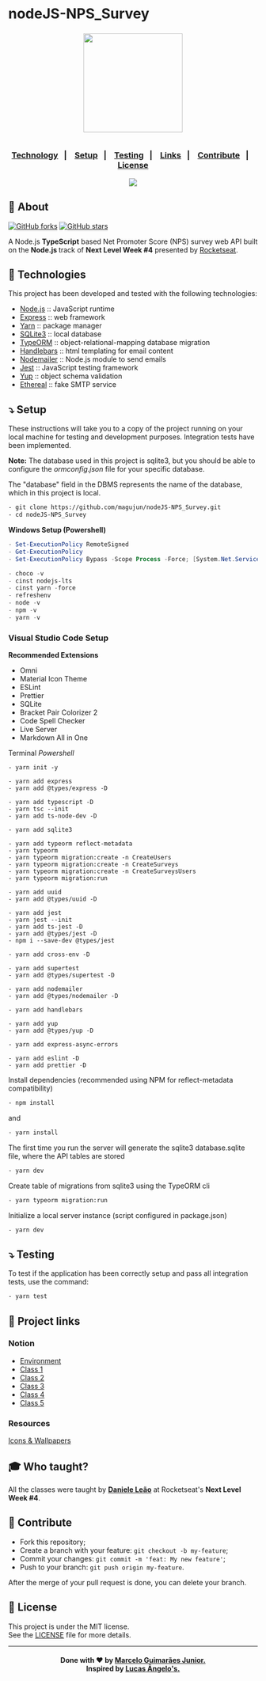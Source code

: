 # nodeJS-NPS_Survey

<h3 align="center">
    <img width="200px" src="https://i.imgur.com/NDGJnnY.png">
    <br><br>
    <p align="center">
      <a href="#-technologies">Technology</a>&nbsp;&nbsp;&nbsp;|&nbsp;&nbsp;&nbsp;
      <a href="#-setup">Setup</a>&nbsp;&nbsp;&nbsp;|&nbsp;&nbsp;&nbsp;
      <a href="#-testing">Testing</a>&nbsp;&nbsp;&nbsp;|&nbsp;&nbsp;&nbsp;
      <a href="#-links">Links</a>&nbsp;&nbsp;&nbsp;|&nbsp;&nbsp;&nbsp;
      <a href="#-contribute">Contribute</a>&nbsp;&nbsp;&nbsp;|&nbsp;&nbsp;&nbsp;
      <a href="#-license">License</a>
  </p>
</h3>

<p align="center">
  <a href="https://rocketseat.com.br">
    <img src="https://i.imgur.com/1o7urkT.png">
  </a>
</p>

## 🔖 About

[![GitHub forks](https://img.shields.io/github/forks/magujun/nodeJS-NPS_Survey?style=social)](https://github.com/magujun/nodeJS-NPS_Survey/network/members/)
[![GitHub stars](https://img.shields.io/github/stars/magujun/nodeJS-NPS_Survey?style=social)](https://github.com/magujun/nodeJS-NPS_Survey/stargazers/)

A Node.js <strong>TypeScript</strong> based Net Promoter Score (NPS) survey web API built on the <strong> Node.js </strong> track of <strong> Next Level Week #4</strong> presented by [Rocketseat](https://rocketseat.com.br/).

## 🚀 Technologies

This project has been developed and tested with the following technologies:

- [Node.js](https://nodejs.org/en/) :: JavaScript runtime
- [Express](https://expressjs.com/) :: web framework
- [Yarn](https://yarnpkg.com/) :: package manager
- [SQLite3](https://www.sqlite.org/) :: local database
- [TypeORM](https://typeorm.io/) :: object-relational-mapping database migration
- [Handlebars](https://handlebarsjs.com/) :: html templating for email content
- [Nodemailer](https://nodemailer.com/) :: Node.js module to send emails
- [Jest](https://jestjs.io/) :: JavaScript testing framework
- [Yup](https://github.com/jquense/yup) :: object schema validation
- [Ethereal](https://ethereal.email/) :: fake SMTP service

## ⤵ Setup

These instructions will take you to a copy of the project running on your local machine for testing and development purposes.
Integration tests have been implemented.

<strong>Note:</strong> The database used in this project is sqlite3, but you should be able to configure the <i>ormconfig.json</i> file for your specific database.

The "database" field in the DBMS represents the name of the database, which in this project is local.

```bash
- git clone https://github.com/magujun/nodeJS-NPS_Survey.git
- cd nodeJS-NPS_Survey
```

<strong>Windows Setup (Powershell)</strong>
```Powershell
- Set-ExecutionPolicy RemoteSigned
- Get-ExecutionPolicy
- Set-ExecutionPolicy Bypass -Scope Process -Force; [System.Net.ServicePointManager]::SecurityProtocol = [System.Net.ServicePointManager]::SecurityProtocol -bor 3072; iex ((New-Object System.Net.WebClient).DownloadString('https://chocolatey.org/install.ps1'))

- choco -v
- cinst nodejs-lts
- cinst yarn -force
- refreshenv
- node -v  
- npm -v
- yarn -v
```

### Visual Studio Code Setup 

<strong>Recommended Extensions</strong>

  - Omni
  - Material Icon Theme
  - ESLint
  - Prettier
  - SQLite
  - Bracket Pair Colorizer 2
  - Code Spell Checker
  - Live Server
  - Markdown All in One
  
  Terminal <i>Powershell</i>

```Terminal
- yarn init -y

- yarn add express
- yarn add @types/express -D

- yarn add typescript -D
- yarn tsc --init
- yarn add ts-node-dev -D

- yarn add sqlite3

- yarn add typeorm reflect-metadata
- yarn typeorm
- yarn typeorm migration:create -n CreateUsers
- yarn typeorm migration:create -n CreateSurveys
- yarn typeorm migration:create -n CreateSurveysUsers
- yarn typeorm migration:run

- yarn add uuid  
- yarn add @types/uuid -D

- yarn add jest
- yarn jest --init
- yarn add ts-jest -D  
- yarn add @types/jest -D
- npm i --save-dev @types/jest

- yarn add cross-env -D  

- yarn add supertest 
- yarn add @types/supertest -D

- yarn add nodemailer
- yarn add @types/nodemailer -D

- yarn add handlebars

- yarn add yup
- yarn add @types/yup -D

- yarn add express-async-errors

- yarn add eslint -D  
- yarn add prettier -D
```
Install dependencies (recommended using NPM for reflect-metadata compatibility)

```bash
- npm install
```
and

```bash
- yarn install
```
The first time you run the server will generate the sqlite3 database.sqlite file, where the API tables are stored

```bash
- yarn dev
```

Create table of migrations from sqlite3 using the TypeORM cli

```bash
- yarn typeorm migration:run
```

Initialize a local server instance (script configured in package.json)

```bash
- yarn dev
```

## ⤵ Testing

To test if the application has been correctly setup and pass all integration tests, use the command:

```bash
- yarn test
```

## 🔗 Project links

### Notion

- [Environment](https://www.notion.so/Configura-es-do-ambiente-Node-js-ae9fea3f78894139af4268d198294e2a)
- [Class 1](https://www.notion.so/Dia-1-Fundamentos-do-NodeJS-a0040fa51a764bdaaf5648fedbf6fb4d)
- [Class 2](https://www.notion.so/danileao/Dia-2-Iniciando-com-o-Banco-de-Dados-ffa8a141872641b7b13338f339d7a69b)
- [Class 3](https://www.notion.so/Dia-3-Testando-a-nossa-aplica-o-6b517e6d081241258009c640f7032cde)
- [Class 4](https://www.notion.so/danileao/Dia-4-Envio-de-e-mail-1b85cb36f0a84e5e90a43e3acbce5674)
- [Class 5](https://www.notion.so/Dia-5-Finalizando-nossa-api-com-valida-es-1f972c0e73a548fc84217ddf79fb7d90)

### Resources

[Icons & Wallpapers](https://drive.google.com/drive/folders/11fxy_LmTD6S1FGTQbeu47QPLzvyuEGSs)

## 🎓 Who taught?

All the classes were taught by **[Daniele Leão](https://github.com/danileao)** at Rocketseat's **Next Level Week #4**.

## 🤔 Contribute

- Fork this repository;
- Create a branch with your feature: `git checkout -b my-feature`;
- Commit your changes: `git commit -m 'feat: My new feature'`;
- Push to your branch: `git push origin my-feature`.

After the merge of your pull request is done, you can delete your branch.

## 📝 License

This project is under the MIT license.<br/>
See the [LICENSE](LICENSE) file for more details.

---

<h4 align="center">
  Done with ❤ by <a href="https://www.linkedin.com/in/marcelo-guimaraes-junior/" target="_blank">Marcelo Guimarães Junior.</a><br/>
  Inspired by <a href="https://www.linkedin.com/in/lucas-angelo/" target="_blank">Lucas Ângelo's.</a>
</h4>

